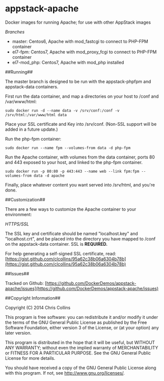 appstack-apache
===============

Docker images for running Apache; for use with other AppStack images

_Branches_

* master: Centos6, Apache with mod_fastcgi to connect to PHP-FPM container
* el7-fpm: Centos7, Apache with mod_proxy_fcgi to connect to PHP-FPM container
* el7-mod_php: Centos7, Apache with mod_php installed

##Running##

The master branch is designed to be run with the appstack-phpfpm and appstack-data containers.

First run the data container, and map a directories on your host to /conf and /var/www/html:

    sudo docker run -d --name data -v /srv/conf:/conf -v /srv/html:/var/www/html data

Place your SSL certificate and Key into /srv/conf.  (Non-SSL support will be added in a future update.)

Run the php-fpm container:

    sudo docker run --name fpm --volumes-from data -d php-fpm

Run the Apache container, with volumes from the data container, ports 80 and 443 exposed to your host, and linked to the php-fpm container.

    sudo docker run -p 80:80 -p 443:443 --name web --link fpm:fpm --volumes-from data -d apache

Finally, place whatever content you want served into /srv/html, and you're done.

##Customization##

There are a few ways to customize the Apache container to your environment:

_HTTPS/SSL_

The SSL key and certificate should be named "localhost.key" and "localhost.crt", and be placed into the directory you have mapped to /conf on the appstack-data container.  SSL is __REQUIRED.__

For help generating a self-signed SSL certificate, read: [https://gist.github.com/clcollins/95a62c38b06a6304b78b](https://gist.github.com/clcollins/95a62c38b06a6304b78b)


##Issues##

Tracked on Github: [https://github.com/DockerDemos/appstack-apache/issues](https://github.com/DockerDemos/appstack-apache/issues)

##Copyright Information##

Copyright (C) 2014 Chris Collins

This program is free software: you can redistribute it and/or modify it under the terms of the GNU General Public License as published by the Free Software Foundation, either version 3 of the License, or (at your option) any later version.

This program is distributed in the hope that it will be useful, but WITHOUT ANY WARRANTY; without even the implied warranty of MERCHANTABILITY or FITNESS FOR A PARTICULAR PURPOSE. See the GNU General Public License for more details.

You should have received a copy of the GNU General Public License along with this program. If not, see http://www.gnu.org/licenses/.




